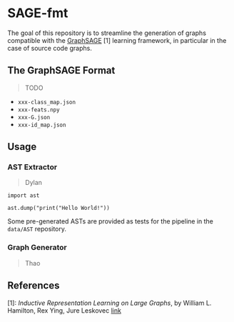 # SAGE-fmt

The goal of this repository is to streamline the generation of graphs compatible with the [GraphSAGE](https://github.com/williamleif/GraphSAGE) [1] learning framework, in particular in the case of source code graphs.

## The GraphSAGE Format

> TODO

* `xxx-class_map.json`
* `xxx-feats.npy`
* `xxx-G.json`
* `xxx-id_map.json`

## Usage

### AST Extractor

> Dylan

```
import ast

ast.dump("print("Hello World!"))
```

Some pre-generated ASTs are provided as tests for the pipeline in the `data/AST` repository.

### Graph Generator

> Thao

## References

[1]: _Inductive Representation Learning on Large Graphs_, by William L. Hamilton, Rex Ying, Jure Leskovec [link](https://arxiv.org/abs/1706.02216)
